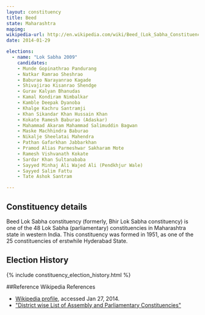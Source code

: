 ```yaml
---
layout: constituency
title: Beed
state: Maharashtra
mapimg: 
wikipedia-url: http://en.wikipedia.com/wiki/Beed_(Lok_Sabha_Constituency)
date: 2014-01-29

elections: 
  - name: "Lok Sabha 2009"
    candidates: 
    - Munde Gopinathrao Pandurang 
    - Natkar Ramrao Sheshrao 
    - Baburao Narayanrao Kagade 
    - Shivajirao Kisanrao Shendge 
    - Gurav Kalyan Bhanudas 
    - Kamal Kondiram Nimbalkar 
    - Kamble Deepak Dyanoba 
    - Khalge Kachru Santramji 
    - Khan Sikandar Khan Hussain Khan 
    - Kokate Ramesh Baburao (Adaskar) 
    - Mahammad Akaram Mahammad Salimuddin Bagwan 
    - Maske Machhindra Baburao 
    - Nikalje Sheelatai Mahendra 
    - Pathan Gafarkhan Jabbarkhan 
    - Pramod Alias Parmeshwar Sakharam Mote 
    - Ramesh Vishvanath Kokate 
    - Sardar Khan Sultanababa 
    - Sayyed Minhaj Ali Wajed Ali (Pendkhjur Wale) 
    - Sayyed Salim Fattu 
    - Tate Ashok Santram 

---
```

## Constituency details
Beed Lok Sabha constituency (formerly, Bhir Lok Sabha constituency) is one of the 48 Lok Sabha (parliamentary) constituencies in Maharashtra state in western India. This constituency was formed in 1951, as one of the 25 constituencies of erstwhile Hyderabad State.




## Election History
{% include constituency_election_history.html %}

##Reference
Wikipedia References
- [Wikipedia profile]({{page.profile.wikipedia}}), accessed Jan 27, 2014.
- ["District wise List of Assembly and Parliamentary Constituencies"][wiki1]

[wiki1]: http://ceo.maharashtra.gov.in/acs.php
